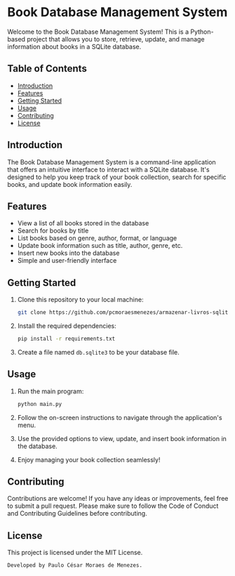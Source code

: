 
# Book Database Management System

Welcome to the Book Database Management System! This is a Python-based project that allows you to store, retrieve, update, and manage information about books in a SQLite database.

## Table of Contents

- [Introduction](#introduction)
- [Features](#features)
- [Getting Started](#getting-started)
- [Usage](#usage)
- [Contributing](#contributing)
- [License](#license)

## Introduction

The Book Database Management System is a command-line application that offers an intuitive interface to interact with a SQLite database. It's designed to help you keep track of your book collection, search for specific books, and update book information easily.

## Features

- View a list of all books stored in the database
- Search for books by title
- List books based on genre, author, format, or language
- Update book information such as title, author, genre, etc.
- Insert new books into the database
- Simple and user-friendly interface

## Getting Started

1. Clone this repository to your local machine:

   ```bash
   git clone https://github.com/pcmoraesmenezes/armazenar-livros-sqlite3.git
   ```

2. Install the required dependencies:

   ```bash
   pip install -r requirements.txt
   ```

3. Create a file named `db.sqlite3` to be your database file.

## Usage

1. Run the main program:

   ```bash
   python main.py
   ```

2. Follow the on-screen instructions to navigate through the application's menu.

3. Use the provided options to view, update, and insert book information in the database.

4. Enjoy managing your book collection seamlessly!

## Contributing

Contributions are welcome! If you have any ideas or improvements, feel free to submit a pull request. Please make sure to follow the Code of Conduct and Contributing Guidelines before contributing.

## License

This project is licensed under the MIT License.
```
Developed by Paulo César Moraes de Menezes.
